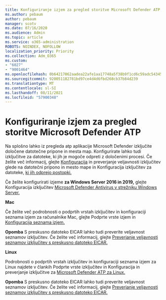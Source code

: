 ```yaml
---
title: Konfiguriranje izjem za pregled storitve Microsoft Defender ATP
ms.author: pebaum
author: pebaum
manager: scotv
ms.date: 07/16/2020
ms.audience: Admin
ms.topic: article
ms.service: o365-administration
ROBOTS: NOINDEX, NOFOLLOW
localization_priority: Priority
ms.collection: Adm_O365
ms.custom:
- "6027"
- "9001464"
ms.openlocfilehash: 0b64217062aadea22afe1aa17748a5f38b9f1cd6c59adc54345afe3c6f12bdc2
ms.sourcegitcommit: 920051182781bd97ce4d4d6fbd268cb37b84d239
ms.translationtype: MT
ms.contentlocale: sl-SI
ms.lasthandoff: 08/11/2021
ms.locfileid: "57900348"
---
```

# <a name="configuring-exclusions-for-microsoft-defender-atp-scan"></a>Konfiguriranje izjem za pregled storitve Microsoft Defender ATP

Na splošno lahko iz pregleda atp aplikacije Microsoft Defender izključite določene datotečne pripone in mesta map. Konfigurirate lahko tudi izključitve za datoteke, ki jih je mogoče odpreti z določenimi procesi. Če želite več informacij, glejte [Konfiguracija](https://docs.microsoft.com/windows/security/threat-protection/microsoft-defender-antivirus/configure-extension-file-exclusions-microsoft-defender-antivirus) in preverjanje veljavnosti izključitev glede na datotečni pripono in mesto mape in Konfiguracija izključitev za datoteke, [ki jih odprejo postopki.](https://docs.microsoft.com/windows/security/threat-protection/microsoft-defender-antivirus/configure-process-opened-file-exclusions-microsoft-defender-antivirus)

Če želite konfigurirati izjeme **za Windows Server 2016 in 2019,** glejte Konfiguracija izključitev [Microsoft Defender Antivirus v strežniku Windows Server.](https://docs.microsoft.com/windows/security/threat-protection/microsoft-defender-antivirus/configure-server-exclusions-microsoft-defender-antivirus)

**Mac**

Če želite več podrobnosti o podprtih vrstah izključitev [](https://docs.microsoft.com/windows/security/threat-protection/microsoft-defender-atp/mac-exclusions#supported-exclusion-types) in konfiguraciji seznama izjem za računalnike Mac, glejte Podprte vrste izjem in [Konfiguracija seznama izjem.](https://docs.microsoft.com/windows/security/threat-protection/microsoft-defender-atp/mac-exclusions#how-to-configure-the-list-of-exclusions)

**Opomba** S preskusno datoteko EICAR lahko tudi preverite veljavnost seznamov izključitev. Če želite več informacij, glejte [Preverjanje veljavnosti seznamov izključitev s preskusno datoteko EICAR.](https://docs.microsoft.com/windows/security/threat-protection/microsoft-defender-atp/mac-exclusions#validate-exclusions-lists-with-the-eicar-test-file) 

**Linux**

Podrobnosti o podprtih vrstah izključitev in konfiguraciji seznama [](https://docs.microsoft.com/windows/security/threat-protection/microsoft-defender-atp/linux-exclusions#supported-exclusion-types) izjem za Linux najdete v člankih Podprte vrste izključitev in Konfiguracija in preverjanje izključitve za [Microsoft Defender ATP za Linux.](https://docs.microsoft.com/windows/security/threat-protection/microsoft-defender-atp/linux-exclusions)

**Opomba** S preskusno datoteko EICAR lahko tudi preverite veljavnost seznamov izključitev. Če želite več informacij, glejte [Preverjanje veljavnosti seznamov izključitev s preskusno datoteko EICAR.](https://docs.microsoft.com/windows/security/threat-protection/microsoft-defender-atp/linux-exclusions#validate-exclusions-lists-with-the-eicar-test-file) 